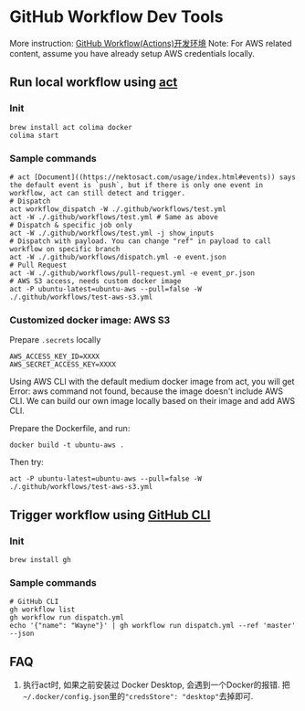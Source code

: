 # GitHub Workflow Dev Tools
More instruction: [GitHub Workflow(Actions)开发环境](https://zhuanlan.zhihu.com/p/691842634)
Note: For AWS related content, assume you have already setup AWS credentials locally.

## Run local workflow using [act](https://github.com/nektos/act)
### Init
```
brew install act colima docker
colima start
```

### Sample commands
```shell
# act [Document]((https://nektosact.com/usage/index.html#events)) says the default event is `push`, but if there is only one event in workflow, act can still detect and trigger.
# Dispatch
act workflow_dispatch -W ./.github/workflows/test.yml
act -W ./.github/workflows/test.yml # Same as above
# Dispatch & specific job only
act -W ./.github/workflows/test.yml -j show_inputs
# Dispatch with payload. You can change "ref" in payload to call workflow on specific branch
act -W ./.github/workflows/dispatch.yml -e event.json
# Pull Request
act -W ./.github/workflows/pull-request.yml -e event_pr.json
# AWS S3 access, needs custom docker image
act -P ubuntu-latest=ubuntu-aws --pull=false -W ./.github/workflows/test-aws-s3.yml
```

### Customized docker image: AWS S3
Prepare `.secrets` locally
```
AWS_ACCESS_KEY_ID=XXXX
AWS_SECRET_ACCESS_KEY=XXXX
```

Using AWS CLI with the default medium docker image from act, you will get Error: aws command not found, because the image doesn't include AWS CLI.
We can build our own image locally based on their image and add AWS CLI.

Prepare the Dockerfile, and run:
```shell
docker build -t ubuntu-aws .
```
Then try:
```
act -P ubuntu-latest=ubuntu-aws --pull=false -W ./.github/workflows/test-aws-s3.yml
```

## Trigger workflow using [GitHub CLI](https://cli.github.com/)
### Init
```
brew install gh
```

### Sample commands
```shell
# GitHub CLI
gh workflow list
gh workflow run dispatch.yml
echo '{"name": "Wayne"}' | gh workflow run dispatch.yml --ref 'master' --json
```

## FAQ
1. 执行act时, 如果之前安装过 Docker Desktop, 会遇到一个Docker的报错. 把`~/.docker/config.json`里的`"credsStore": "desktop"`去掉即可.
